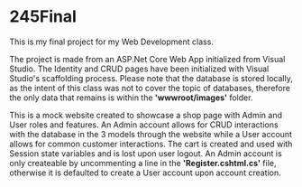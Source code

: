 # 245Final

This is my final project for my Web Development class.

The project is made from an ASP.Net Core Web App initialized from Visual Studio. The Identity and CRUD pages have been initialized with Visual Studio's scaffolding process.
Please note that the database is stored locally, as the intent of this class was not to cover the topic of databases, therefore the only data that remains is within the **'wwwroot/images'** folder.

This is a mock website created to showcase a shop page with Admin and User roles and features. 
An Admin account allows for CRUD interactions with the database in the 3 models through the website while a User account allows for common customer interactions. The cart is created and used with Session state variables and is lost upon user logout.
An Admin account is only createable by uncommenting a line in the **'Register.cshtml.cs'** file, otherwise it is defaulted to create a User account upon account creation. 
